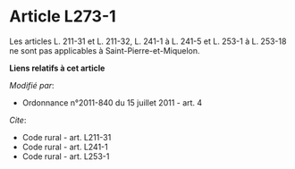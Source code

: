 # Article L273-1

Les articles L. 211-31 et L. 211-32,               L. 241-1 à L. 241-5 et L. 253-1 à L. 253-18 ne sont pas applicables à
Saint-Pierre-et-Miquelon.

**Liens relatifs à cet article**

_Modifié par_:

  - Ordonnance n°2011-840 du 15 juillet 2011 - art. 4

_Cite_:

  - Code rural - art. L211-31
  - Code rural - art. L241-1
  - Code rural - art. L253-1
